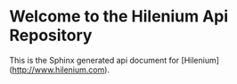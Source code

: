 # Welcome to the Hilenium Api Repository

This is the Sphinx generated api document for [Hilenium] (http://www.hilenium.com).